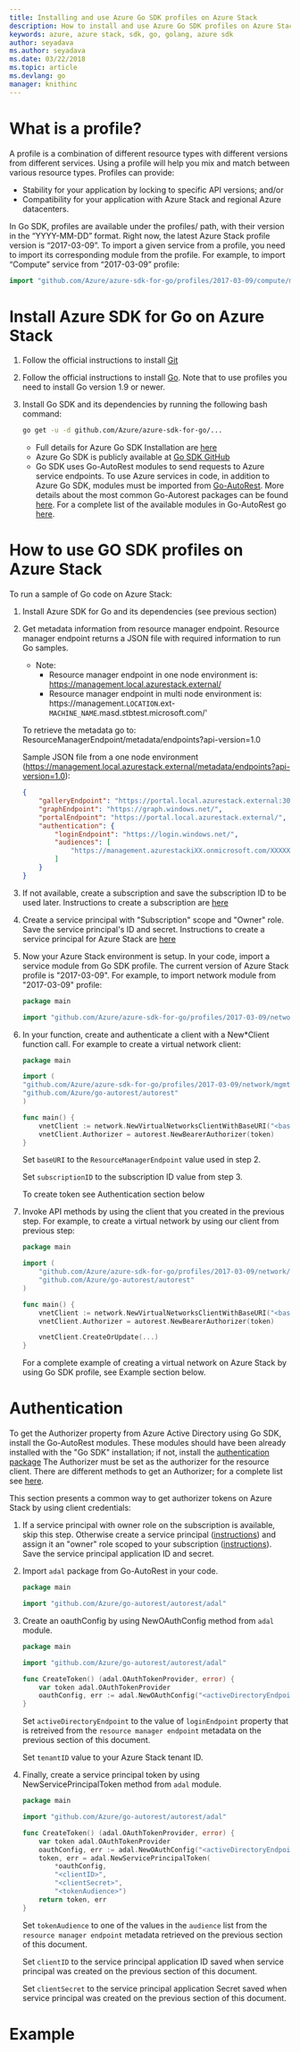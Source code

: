 ```yaml
---
title: Installing and use Azure Go SDK profiles on Azure Stack
description: How to install and use Azure Go SDK profiles on Azure Stack environment.
keywords: azure, azure stack, sdk, go, golang, azure sdk
author: seyadava
ms.author: seyadava
ms.date: 03/22/2018
ms.topic: article
ms.devlang: go
manager: knithinc
---
```


# What is a profile?
A profile is a combination of different resource types with different versions from different services. Using a profile will help you mix and match between various resource types. Profiles can provide:

* Stability for your application by locking to specific API versions; and/or
* Compatibility for your application with Azure Stack and regional Azure datacenters.

In Go SDK, profiles are available under the profiles/ path, with their version in the “YYYY-MM-DD” format. Right now, the latest Azure Stack profile version is “2017-03-09”. To import a given service from a profile, you need to import its corresponding module from the profile. For example, to import “Compute” service from “2017-03-09” profile:

```go
import "github.com/Azure/azure-sdk-for-go/profiles/2017-03-09/compute/mgmt/compute"
```

# Install Azure SDK for Go on Azure Stack
1. Follow the official instructions to install [Git](https://git-scm.com/book/en/v2/Getting-Started-Installing-Git)
2. Follow the official instructions to install [Go](https://golang.org/dl/). Note that to use profiles you need to install Go version 1.9 or newer.
3. Install Go SDK and its dependencies by running the following bash command:

    ```bash
    go get -u -d github.com/Azure/azure-sdk-for-go/...
    ```
    * Full details for Azure Go SDK Installation are [here](https://docs.microsoft.com/en-us/go/azure/azure-sdk-go-install#get-the-azure-sdk-for-go)
    * Azure Go SDK is publicly available at [Go SDK GitHub](https://github.com/Azure/azure-sdk-for-go)
    * Go SDK uses Go-AutoRest modules to send requests to Azure service endpoints. To use Azure services in code, in addition to Azure Go SDK, modules must be imported from [Go-AutoRest](https://github.com/Azure/go-autorest). More details about the most common Go-Autorest packages can be found [here](https://docs.microsoft.com/en-us/go/azure/azure-sdk-go-install#including-the-azure-sdk-for-go-in-your-project). For a complete list of the available modules in Go-AutoRest go [here](https://godoc.org/github.com/Azure/go-autorest).

# How to use GO SDK profiles on Azure Stack
To run a sample of Go code on Azure Stack:

1. Install Azure SDK for Go and its dependencies (see previous section)
2. Get metadata information from resource manager endpoint. Resource manager endpoint returns a JSON file with required information to run Go samples.
    * Note:
        * Resource manager endpoint in one node environment is: https://management.local.azurestack.external/
        * Resource manager endpoint in multi node environment is: https://management.`LOCATION`.ext-`MACHINE_NAME`.masd.stbtest.microsoft.com/'

    To retrieve the metadata go to: ResourceManagerEndpoint/metadata/endpoints?api-version=1.0

    Sample JSON file from a one node environment (https://management.local.azurestack.external/metadata/endpoints?api-version=1.0): 

    ```json
    {
        "galleryEndpoint": "https://portal.local.azurestack.external:30015/",
        "graphEndpoint": "https://graph.windows.net/",
        "portalEndpoint": "https://portal.local.azurestack.external/",
        "authentication": {
            "loginEndpoint": "https://login.windows.net/",
            "audiences": [
                "https://management.azurestackiXX.onmicrosoft.com/XXXXXXXX-XXXX-XXXX-XXXX-XXXXXXXXXXXX"
            ]
        }
    }
    ```
3. If not available, create a subscription and save the subscription ID to be used later. Instructions to create a subscription are [here](https://docs.microsoft.com/en-us/azure/azure-stack/azure-stack-create-service-principals)
4. Create a service principal with "Subscription" scope and "Owner" role. Save the service principal's ID and secret. Instructions to create a service principal for Azure Stack are [here](https://docs.microsoft.com/en-us/azure/azure-stack/azure-stack-create-service-principals)
5. Now your Azure Stack environment is setup. In your code, import a service module from Go SDK profile. The current version of Azure Stack profile is "2017-03-09". For example, to import network module from "2017-03-09" profile:

    ```go
    package main

    import "github.com/Azure/azure-sdk-for-go/profiles/2017-03-09/network/mgmt/network"
    ```

6. In your function, create and authenticate a client with a New*Client function call. For example to create a virtual network client:

    ```go
    package main

    import (
    "github.com/Azure/azure-sdk-for-go/profiles/2017-03-09/network/mgmt/network"
    "github.com/Azure/go-autorest/autorest"  
    ) 

    func main() {
        vnetClient := network.NewVirtualNetworksClientWithBaseURI("<baseURI>", "<subscriptionID>")
        vnetClient.Authorizer = autorest.NewBearerAuthorizer(token)
    }
    ```

    Set `baseURI` to the `ResourceManagerEndpoint` value used in step 2.

    Set `subscriptionID` to the subscription ID value from step 3.

    To create token see Authentication section below

7. Invoke API methods by using the client that you created in the previous step. For example, to create a virtual network by using our client from previous step:

    ```go
    package main

    import (
        "github.com/Azure/azure-sdk-for-go/profiles/2017-03-09/network/mgmt/network"
        "github.com/Azure/go-autorest/autorest"  
    ) 

    func main() {
        vnetClient := network.NewVirtualNetworksClientWithBaseURI("<baseURI>", "<subscriptionID>")
        vnetClient.Authorizer = autorest.NewBearerAuthorizer(token)

        vnetClient.CreateOrUpdate(...)
    }
    ```
    For a complete example of creating a virtual network on Azure Stack by using Go SDK profile, see Example section below.

# Authentication
To get the Authorizer property from Azure Active Directory using Go SDK, install the Go-AutoRest modules. These modules should have been already installed with the "Go SDK" installation; if not, install the [authentication package](https://github.com/Azure/go-autorest/tree/master/autorest/adal)
The Authorizer must be set as the authorizer for the resource client. There are different methods to get an Authorizer; for a complete list see [here](https://github.com/Azure/go-autorest/tree/master/autorest/adal#acquire-access-token).

This section presents a common way to get authorizer tokens on Azure Stack by using client credentials:

1. If a service principal with owner role on the subscription is available, skip this step. Otherwise create a service principal ([instructions](https://docs.microsoft.com/en-us/azure/azure-stack/azure-stack-create-service-principals)) and assign it an "owner" role scoped to your subscription ([instructions](https://docs.microsoft.com/en-us/azure/azure-stack/azure-stack-create-service-principals#assign-role-to-service-principal)). Save the service principal application ID and secret.
2. Import `adal` package from Go-AutoRest in your code. 

    ```go
    package main

    import "github.com/Azure/go-autorest/autorest/adal"
    ```
3. Create an oauthConfig by using NewOAuthConfig method from `adal` module. 

    ```go
    package main

    import "github.com/Azure/go-autorest/autorest/adal"

    func CreateToken() (adal.OAuthTokenProvider, error) {
        var token adal.OAuthTokenProvider
        oauthConfig, err := adal.NewOAuthConfig("<activeDirectoryEndpoint>", "<tenantID>")
    }
    ```

    Set `activeDirectoryEndpoint` to the value of `loginEndpoint` property that is retreived from the `resource manager endpoint` metadata on the previous section of this document.

    Set `tenantID` value to your Azure Stack tenant ID.

4. Finally, create a service principal token by using NewServicePrincipalToken method from `adal` module.

    ```go
    package main

    import "github.com/Azure/go-autorest/autorest/adal"

    func CreateToken() (adal.OAuthTokenProvider, error) {
        var token adal.OAuthTokenProvider
        oauthConfig, err := adal.NewOAuthConfig("<activeDirectoryEndpoint>", "<tenantID>")
        token, err = adal.NewServicePrincipalToken(
            *oauthConfig,
            "<clientID>",
            "<clientSecret>",
            "<tokenAudience>")
        return token, err
    }
    ```

    Set `tokenAudience` to one of the values in the `audience` list from the `resource manager endpoint` metadata retrieved on the previous section of this document.

    Set `clientID` to the service principal application ID saved when service principal was created on the previous section of this document.

    Set `clientSecret` to the service principal application Secret saved when service principal was created on the previous section of this document.

# Example

